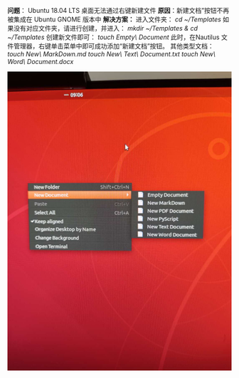 **问题**： Ubuntu 18.04 LTS 桌面无法通过右键新建文件
**原因**：新建文档”按钮不再被集成在 Ubuntu GNOME 版本中
**解决方案：**
进入文件夹：
*cd ~/Templates*
如果没有对应文件夹，请进行创建，并进入： 
*mkdir ~/Templates & cd ~/Templates*
创建新文件即可：
*touch Empty\ Document*
此时，在Nautilus 文件管理器，右键单击菜单中即可成功添加“新建文档”按钮。
其他类型文档：
*touch  New\ MarkDown.md*
*touch New\ Text\ Document.txt*
*touch New\ Word\ Document.docx*

![188462989](pic/nautils1.jpg)